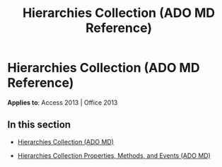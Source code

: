 ﻿---
title: Hierarchies Collection (ADO MD Reference)
TOCTitle: Hierarchies Collection (ADO MD)
ms:assetid: d073a1ca-0f5a-48e0-84da-6a3c62c8cda9
ms:mtpsurl: https://msdn.microsoft.com/en-us/library/JJ250040(v=office.15)
ms:contentKeyID: 48547839
ms.date: 09/18/2015
mtps_version: v=office.15
---

# Hierarchies Collection (ADO MD Reference)


**Applies to**: Access 2013 | Office 2013

## In this section

  - [Hierarchies Collection (ADO MD)](hierarchies-collection-ado-md.md)

  - [Hierarchies Collection Properties, Methods, and Events (ADO MD)](hierarchies-collection-properties-methods-and-events-ado-md.md)


